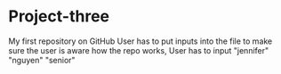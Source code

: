 # Project-three
My first repository on GitHub
User has to put inputs into the file to make sure the user is aware how the repo works, 
User has to input "jennifer" "nguyen" "senior"
